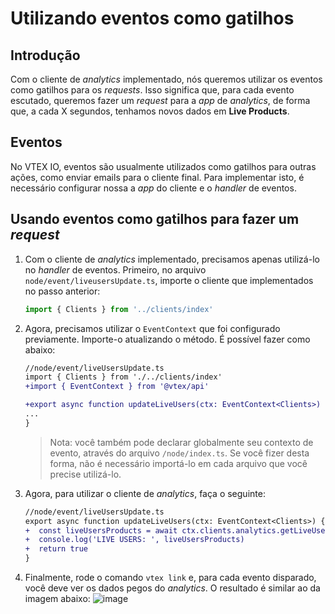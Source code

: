 # Utilizando eventos como gatilhos

## Introdução

Com o cliente de _analytics_ implementado, nós queremos utilizar os eventos como gatilhos para os _requests_. Isso significa que, para cada evento escutado, queremos fazer um _request_ para a _app_ de _analytics_, de forma que, a cada X segundos, tenhamos novos dados em **Live Products**.

## Eventos

No VTEX IO, eventos são usualmente utilizados como gatilhos para outras ações, como enviar emails para o cliente final. Para implementar isto, é necessário configurar nossa a _app_ do cliente e o _handler_ de eventos.

## Usando eventos como gatilhos para fazer um _request_

1. Com o cliente de _analytics_ implementado, precisamos apenas utilizá-lo no _handler_ de eventos. Primeiro, no arquivo `node/event/liveusersUpdate.ts`, importe o cliente que implementados no passo anterior:

   ```ts
   import { Clients } from '../clients/index'
   ```

2. Agora, precisamos utilizar o `EventContext` que foi configurado previamente. Importe-o atualizando o método. É possível fazer como abaixo:

   ```diff
   //node/event/liveUsersUpdate.ts
   import { Clients } from './../clients/index'
   +import { EventContext } from '@vtex/api'

   +export async function updateLiveUsers(ctx: EventContext<Clients>) {
   ...
   }
   ```

   > Nota: você também pode declarar globalmente seu contexto de evento, através do arquivo `/node/index.ts`. Se você fizer desta forma, não é necessário importá-lo em cada arquivo que você precise utilizá-lo.

3. Agora, para utilizar o cliente de _analytics_, faça o seguinte:

   ```diff
   //node/event/liveUsersUpdate.ts
   export async function updateLiveUsers(ctx: EventContext<Clients>) {
   +  const liveUsersProducts = await ctx.clients.analytics.getLiveUsers()
   +  console.log('LIVE USERS: ', liveUsersProducts)
   +  return true
   }
   ```

4. Finalmente, rode o comando `vtex link` e, para cada evento disparado, você deve ver os dados pegos do _analytics_. O resultado é similar ao da imagem abaixo:
   ![image](https://user-images.githubusercontent.com/43679629/85150833-69ffda80-b229-11ea-9260-b9255adf7d9c.png)
